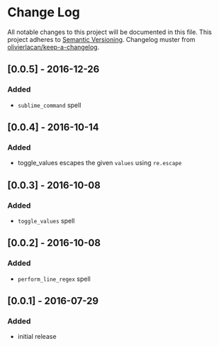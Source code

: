 # Change Log
All notable changes to this project will be documented in this file.
This project adheres to [Semantic Versioning](http://semver.org/). Changelog muster from [olivierlacan/keep-a-changelog](https://github.com/olivierlacan/keep-a-changelog).

## [0.0.5] - 2016-12-26
### Added
- `sublime_command` spell

## [0.0.4] - 2016-10-14
### Added
- toggle_values escapes the given `values` using `re.escape`

## [0.0.3] - 2016-10-08
### Added
- `toggle_values` spell

## [0.0.2] - 2016-10-08
### Added
- `perform_line_regex` spell

## [0.0.1] - 2016-07-29
### Added
- initial release
